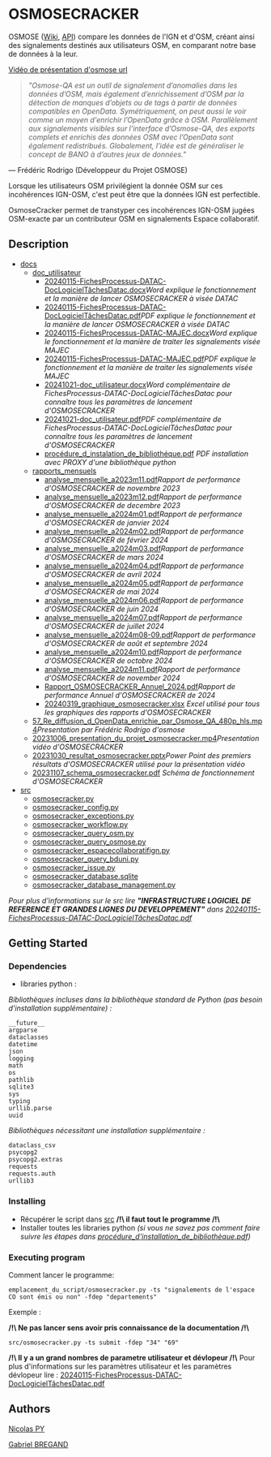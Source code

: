 # OSMOSECRACKER

OSMOSE ([Wiki](https://wiki.openstreetmap.org/wiki/Osmose/api/0.3), [API](https://osmose.openstreetmap.fr/api/0.3/)) compare les données de l'IGN et d'OSM, créant ainsi des signalements destinés aux utilisateurs OSM, en comparant notre base de données à la leur.

[Vidéo de présentation d&#39;osmose url](https://peertube.openstreetmap.fr/w/aytqnoBJgNdPBEgvnFcViS)

> *"Osmose-QA est un outil de signalement d’anomalies dans les données d’OSM, mais également d’enrichissement d’OSM par la détection de manques d’objets ou de tags à partir de données compatibles en OpenData. Symétriquement, on peut aussi le voir comme un moyen d'enrichir l’OpenData grâce à OSM. Parallèlement aux signalements visibles sur l’interface d’Osmose-QA, des exports complets et enrichis des données OSM avec l’OpenData sont également redistribués. Globalement, l’idée est de généraliser le concept de BANO à d’autres jeux de données."*

— Frédéric Rodrigo (Développeur du Projet OSMOSE)

Lorsque les utilisateurs OSM privilégient la donnée OSM sur ces incohérences IGN-OSM, c'est peut être que la données IGN est perfectible.

OsmoseCracker permet de transtyper ces incohérences IGN-OSM jugées OSM-exacte par un contributeur OSM en signalements Espace collaboratif.

## Description

* [docs](docs)
  * [doc_utilisateur](docs/doc_utilisateur)
    * [20240115-FichesProcessus-DATAC-DocLogicielTâchesDatac.docx](docs/doc_utilisateur/20240115-FichesProcessus-DATAC-DocLogicielTâchesDatac.docx)*Word explique le fonctionnement et la manière de lancer OSMOSECRACKER à visée DATAC*
    * [20240115-FichesProcessus-DATAC-DocLogicielTâchesDatac.pdf](docs/doc_utilisateur/20240115-FichesProcessus-DATAC-DocLogicielTâchesDatac.pdf)*PDF explique le fonctionnement et la manière de lancer OSMOSECRACKER à visée DATAC*
    * [20240115-FichesProcessus-DATAC-MAJEC.docx](docs/doc_utilisateur/20240115-FichesProcessus-DATAC-MAJEC.docx)*Word explique le fonctionnement et la manière de traiter les signalements visée MAJEC*
    * [20240115-FichesProcessus-DATAC-MAJEC.pdf](docs/doc_utilisateur/20240115-FichesProcessus-DATAC-MAJEC.pdf)*PDF explique le fonctionnement et la manière de traiter les signalements visée MAJEC*
    * [20241021-doc_utilisateur.docx](docs/doc_utilisateur/20241021-doc_utilisateur.docx)*Word complémentaire de FichesProcessus-DATAC-DocLogicielTâchesDatac pour connaître tous les paramètres de lancement d'OSMOSECRACKER*
    * [20241021-doc_utilisateur.pdf](docs/doc_utilisateur/20241021-doc_utilisateur.pdf)*PDF complémentaire de FichesProcessus-DATAC-DocLogicielTâchesDatac pour connaître tous les paramètres de lancement d'OSMOSECRACKER*
    * [procédure_d_instalation_de_bibliothéque.pdf](docs/doc_utilisateur/procédure_d_instalation_de_bibliothéque.pdf)
      *PDF installation avec PROXY d'une bibliothèque python*
  * [rapports_mensuels](docs/rapports_mensuels)
    * [analyse_mensuelle_a2023m11.pdf](docs/rapports_mensuels/analyse_mensuelle_a2023m11.pdf)*Rapport de performance d'OSMOSECRACKER de novembre 2023*
    * [analyse_mensuelle_a2023m12.pdf](docs/rapports_mensuels/analyse_mensuelle_a2023m12.pdf)*Rapport de performance d'OSMOSECRACKER de decembre 2023*
    * [analyse_mensuelle_a2024m01.pdf](docs/rapports_mensuels/analyse_mensuelle_a2024m01.pdf)*Rapport de performance d'OSMOSECRACKER de janvier 2024*
    * [analyse_mensuelle_a2024m02.pdf](docs/rapports_mensuels/analyse_mensuelle_a2024m02.pdf)*Rapport de performance d'OSMOSECRACKER de février 2024*
    * [analyse_mensuelle_a2024m03.pdf](docs/rapports_mensuels/analyse_mensuelle_a2024m03.pdf)*Rapport de performance d'OSMOSECRACKER de mars 2024*
    * [analyse_mensuelle_a2024m04.pdf](docs/rapports_mensuels/analyse_mensuelle_a2024m04.pdf)*Rapport de performance d'OSMOSECRACKER de avril 2024*
    * [analyse_mensuelle_a2024m05.pdf](docs/rapports_mensuels/analyse_mensuelle_a2024m05.pdf)*Rapport de performance d'OSMOSECRACKER de mai 2024*
    * [analyse_mensuelle_a2024m06.pdf](docs/rapports_mensuels/analyse_mensuelle_a2024m06.pdf)*Rapport de performance d'OSMOSECRACKER de juin 2024*
    * [analyse_mensuelle_a2024m07.pdf](docs/rapports_mensuels/analyse_mensuelle_a2024m07.pdf)*Rapport de performance d'OSMOSECRACKER de juillet 2024*
    * [analyse_mensuelle_a2024m08-09.pdf](docs/rapports_mensuels/analyse_mensuelle_a2024m08-09.pdf)*Rapport de performance d'OSMOSECRACKER de août et septembre 2024*
    * [analyse_mensuelle_a2024m10.pdf](docs/rapports_mensuels/analyse_mensuelle_a2024m10.pdf)*Rapport de performance d'OSMOSECRACKER de octobre 2024*
    * [analyse_mensuelle_a2024m11.pdf](docs/rapports_mensuels/analyse_mensuelle_a2024m11.pdf)*Rapport de performance d'OSMOSECRACKER de november 2024*
    * [Rapport_OSMOSECRACKER_Annuel_2024.pdf](docs/rapports_mensuels/Rapport_OSMOSECRACKER_Annuel_2024.pdf)*Rapport de performance Annuel d'OSMOSECRACKER de 2024*
    * [20240319_graphique_osmosecracker.xlsx](docs/rapports_mensuels/20240319_graphique_osmosecracker.xlsx)
      *Excel utilisé pour tous les graphiques des rapports d'OSMOSECRACKER*
  * [57_Re_diffusion_d_OpenData_enrichie_par_Osmose_QA_480p_hls.mp4](docs/57_Re_diffusion_d_OpenData_enrichie_par_Osmose_QA_480p_hls.mp4)*Presentation par Frédéric Rodrigo d'osmose*
  * [20231006_presentation_du_projet_osmosecracker.mp4](docs/20231006_presentation_du_projet_osmosecracker.mp4)*Presentation vidéo d'OSMOSECRACKER*
  * [20231030_resultat_osmosecracker.pptx](docs/20231030_resultat_osmosecracker.pptx)*Power Point des premiers résultats d'OSMOSECRACKER utilisé pour la présentation vidéo*
  * [20231107_schema_osmosecracker.pdf](docs/20231107_schema_osmosecracker.pdf)
    *Schéma de fonctionnement d'OSMOSECRACKER*
* [src](src)
  * [osmosecracker.py](src/osmosecracker.py)
  * [osmosecracker_config.py](src/osmosecracker_config.py)
  * [osmosecracker_exceptions.py](src/osmosecracker_exceptions.py)
  * [osmosecracker_workflow.py](src/osmosecracker_workflow.py)
  * [osmosecracker_query_osm.py](src/osmosecracker_query_osm.py)
  * [osmosecracker_query_osmose.py](src/osmosecracker_query_osmose.py)
  * [osmosecracker_espacecollaboratifign.py](src/osmosecracker_espacecollaboratifign.py)
  * [osmosecracker_query_bduni.py](src/osmosecracker_query_bduni.py)
  * [osmosecracker_issue.py](src/osmosecracker_issue.py)
  * [osmosecracker_database.sqlite](src/osmosecracker_database.sqlite)
  * [osmosecracker_database_management.py](src/osmosecracker_database_management.py)

*Pour plus d'informations sur le src lire* ***"INFRASTRUCTURE LOGICIEL DE REFERENCE ET GRANDES LIGNES DU DEVELOPPEMENT"*** *dans* [*20240115-FichesProcessus-DATAC-DocLogicielTâchesDatac.pdf*](docs/doc_utilisateur/20240115-FichesProcessus-DATAC-DocLogicielTâchesDatac.pdf)

## Getting Started

### Dependencies

* libraries python :

*Bibliothèques incluses dans la bibliothèque standard de Python (pas besoin d'installation supplémentaire) :*

```
__future__
argparse
dataclasses
datetime
json
logging
math
os
pathlib
sqlite3
sys
typing
urllib.parse
uuid
```

*Bibliothèques nécessitant une installation supplémentaire :*

```
dataclass_csv
psycopg2
psycopg2.extras
requests
requests.auth
urllib3
```

### Installing

* Récupérer le script dans [src](src) **/!\ il faut tout le programme /!\\**
* Installer toutes les libraries python
  *(si vous ne savez pas comment faire suivre les étapes dans [procédure_d&#39;installation_de_bibliothèque.pdf](docs/doc_utilisateur/procédure_d_instalation_de_bibliothéque.pdf))*

### Executing program

Comment lancer le programme:

```
emplacement_du_script/osmosecracker.py -ts "signalements de l'espace CO sont émis ou non" -fdep "departements"
```

Exemple :

**/!\ Ne pas lancer sens avoir pris connaissance de la documentation /!\\**

```
src/osmosecracker.py -ts submit -fdep "34" "69"
```

**/!\ Il y a un grand nombres de parametre utilisateur et dévlopeur /!\\**
Pour plus d'informations sur les paramètres utilisateur et les paramètres dévlopeur lire : [20240115-FichesProcessus-DATAC-DocLogicielTâchesDatac.pdf](docs/doc_utilisateur/20240115-FichesProcessus-DATAC-DocLogicielTâchesDatac.pdf)

## Authors

[Nicolas PY](nicolas.py@ign.fr)

[Gabriel BREGAND](gabriel.bregand@gmail.com)
